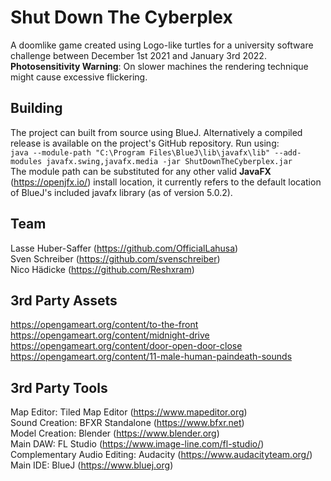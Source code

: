 # Shut Down The Cyberplex
A doomlike game created using Logo-like turtles for a university software challenge between December 1st 2021 and January 3rd 2022.  
**Photosensitivity Warning**: On slower machines the rendering technique might cause excessive flickering.

## Building
The project can built from source using BlueJ. Alternatively a compiled release is available on the project's GitHub repository.
Run using:  
`java --module-path "C:\Program Files\BlueJ\lib\javafx\lib" --add-modules javafx.swing,javafx.media -jar ShutDownTheCyberplex.jar`  
The module path can be substituted for any other valid **JavaFX** (https://openjfx.io/) install location, it currently refers to the default location of BlueJ's included javafx library (as of version 5.0.2).

## Team
Lasse Huber-Saffer (https://github.com/OfficialLahusa)  
Sven Schreiber (https://github.com/svenschreiber)  
Nico Hädicke (https://github.com/Reshxram)  

## 3rd Party Assets
https://opengameart.org/content/to-the-front  
https://opengameart.org/content/midnight-drive  
https://opengameart.org/content/door-open-door-close  
https://opengameart.org/content/11-male-human-paindeath-sounds  

## 3rd Party Tools
Map Editor: Tiled Map Editor (https://www.mapeditor.org)  
Sound Creation: BFXR Standalone (https://www.bfxr.net)  
Model Creation: Blender (https://www.blender.org)  
Main DAW: FL Studio (https://www.image-line.com/fl-studio/)  
Complementary Audio Editing: Audacity (https://www.audacityteam.org/)  
Main IDE: BlueJ (https://www.bluej.org) 
